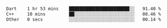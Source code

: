 
<!--START_SECTION:waka-->

```txt
Dart    1 hr 53 mins    ███████████████████████░░   91.40 %
C++     10 mins         ██░░░░░░░░░░░░░░░░░░░░░░░   08.46 %
Other   0 secs          ░░░░░░░░░░░░░░░░░░░░░░░░░   00.14 %
```

<!--END_SECTION:waka-->
